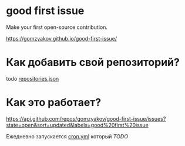 # good first issue

Make your first open-source contribution.


https://gomzyakov.github.io/good-first-issue/


# Как добавить свой репозиторий?

todo [repositories.json](https://github.com/gomzyakov/good-first-issue/blob/main/repositories.json)


# Как это работает?


https://api.github.com/repos/gomzyakov/good-first-issue/issues?state=open&sort=updated&labels=good%20first%20issue

Ежедневно запускается [cron.yml](#TODO) который _TODO_
